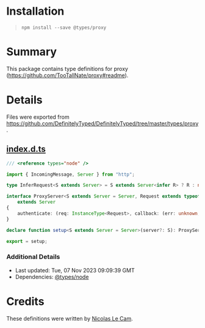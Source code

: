 # Installation
> `npm install --save @types/proxy`

# Summary
This package contains type definitions for proxy (https://github.com/TooTallNate/proxy#readme).

# Details
Files were exported from https://github.com/DefinitelyTyped/DefinitelyTyped/tree/master/types/proxy.
## [index.d.ts](https://github.com/DefinitelyTyped/DefinitelyTyped/tree/master/types/proxy/index.d.ts)
````ts
/// <reference types="node" />

import { IncomingMessage, Server } from "http";

type InferRequest<S extends Server> = S extends Server<infer R> ? R : never;

interface ProxyServer<S extends Server = Server, Request extends typeof IncomingMessage = InferRequest<S>>
    extends Server
{
    authenticate: (req: InstanceType<Request>, callback: (err: unknown, auth: boolean) => void) => void;
}

declare function setup<S extends Server = Server>(server?: S): ProxyServer<S>;

export = setup;

````

### Additional Details
 * Last updated: Tue, 07 Nov 2023 09:09:39 GMT
 * Dependencies: [@types/node](https://npmjs.com/package/@types/node)

# Credits
These definitions were written by [Nicolas Le Cam](https://github.com/KuSh).
